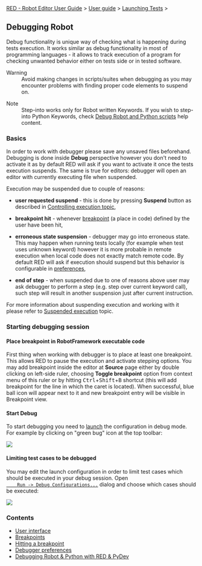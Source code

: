 <html>
<head>
<link href="PLUGINS_ROOT/org.robotframework.ide.eclipse.main.plugin.doc.user/help/style.css" rel="stylesheet" type="text/css"/>
</head>
<body>
<a href="/help/..\..\..\index.html">RED - Robot Editor User Guide</a> &gt; <a href="/help/..\..\user_guide.html">User guide</a> &gt; <a href="/help/..\..\launching.html">Launching Tests</a> &gt; 
	<h2>Debugging Robot</h2>
<p>Debug functionality is unique way of checking what is happening during tests execution. It works similar 
	as debug functionality in most of programming languages - it allows to track execution of a program	for 
	checking unwanted behavior either on tests side or in tested software.
	</p>
<dl class="warning">
<dt>Warning</dt>
<dd>Avoid making changes in scripts/suites when debugging as you may encounter problems with finding
	   proper code elements to suspend on.
	   </dd>
</dl>
<dl class="note">
<dt>Note</dt>
<dd>Step-into works only for Robot written Keywords. If you wish to step-into Python Keywords, check 
	   <a href="debug/robot_python_debug.html">Debug Robot and Python scripts</a> help content.
	   </dd>
</dl>
<h3>Basics</h3>
<p>In order to work with debugger please save any unsaved files beforehand. Debugging is done inside <b>Debug</b>
	perspective however you don't need to activate it as by default RED will ask if you want to activate it once 
	the tests execution suspends. The same is true for editors: debugger will open an editor with currently executing
	file when suspended.
	</p>
<p>Execution may be suspended due to couple of reasons:
	</p>
<ul>
<li><b>user requested suspend</b> - this is done by pressing <b>Suspend</b> button as described in 
		<a href="exec_control.html">Controlling execution topic</a>,
		<p></p></li>
<li><b>breakpoint hit</b> - whenever <a href="debug/breakpoints.html">breakpoint</a> (a place in code) 
		defined by the user have been hit,
		<p></p></li>
<li><b>erroneous state suspension</b> - debugger may go into erroneous state. This may happen when running tests
		locally (for example when test uses unknown keyword) however it is more probable in remote execution when local
		code does not exactly match remote code. By default RED will ask if execution should suspend but this behavior
		is configurable in <a href="debug/preferences.html">preferences</a>,   
		<p></p></li>
<li><b>end of step</b> - when suspended due to one of reasons above user may ask debugger to perform a step
		(e.g. step over current keyword call), such step will result in another suspension just after current instruction.
		</li>
</ul>
<p>For more information about suspending execution and working with it please refer to <a href="debug/hitting_a_breakpoint.html">
	Suspended execution</a> topic.
	</p>
<h3>Starting debugging session</h3>
<h4>Place breakpoint in RobotFramework executable code</h4>
<p>First thing when working with debugger is to place at least one breakpoint. This allows RED to pause 
	the execution and activate stepping options. You may add breakpoint inside the editor at <b>Source</b> page
	either by double clicking on left-side ruler, choosing <b>Toggle breakpoint</b> option from context menu of this 
	ruler or by hitting <kbd>Ctrl</kbd>+<kbd>Shift</kbd>+<kbd>B</kbd> shortcut (this will add breakpoint for the line
	in which the caret is located). When successful, blue ball icon will appear next to it and new breakpoint entry will be 
	visible in Breakpoint view.
	</p>
<h4>Start Debug</h4>
<p>To start debugging you need to <a href="ui_elements.html">launch</a> the configuration in debug mode. 
	For example by clicking on "green bug" icon at the top toolbar:</p>
<img src="images/debug_3.png"/>
<h4>Limiting test cases to be debugged</h4>
<p>You may edit the launch configuration in order to limit test cases which should be executed in your debug
	session. Open 
	<code><a class="command" href="javascript:executeCommand('org.eclipse.debug.ui.commands.OpenDebugConfigurations')">
	Run -&gt; Debug Configurations...</a></code> dialog and choose which cases should be executed:
	</p>
<img src="images/debug_4.png"/>
<br/>
<h3>Contents</h3>
<ul>
<li><a href="/help/..\debug\ui_elements.html">User interface</a>
</li>
<li><a href="/help/..\debug\breakpoints.html">Breakpoints</a>
</li>
<li><a href="/help/..\debug\hitting_a_breakpoint.html">Hitting a breakpoint</a>
</li>
<li><a href="/help/..\debug\preferences.html">Debugger preferences</a>
</li>
<li><a href="/help/..\debug\robot_python_debug.html">Debugging Robot &amp; Python with RED &amp; PyDev</a>
</li>
</ul>
</body>
</html>